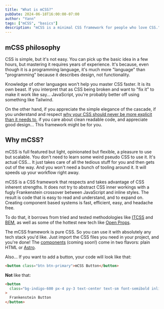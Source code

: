 ```yaml
---
title: "What is mCSS?"
pubDate: 2024-06-18T16:00:00-07:00
author: "Yann"
tags: ["mCSS", "basics"]
description: "mCSS is a minimal CSS framework for people who love CSS."
---
```


## mCSS philosophy

CSS is simple, but it's not easy. You can pick up the basic idea in a few hours, but mastering it requires years of experience. It's because, even though it is a programming language, it's much more "language" than "programming" because it describes design, not functionality.

Knowledge of other languages won't help you master CSS faster. It is its own beast. If you interpret that as CSS being broken and want to "fix it" to make it work like say… JavaScript, you're probably better off using something like Tailwind.

On the other hand, if you appreciate the simple elegance of the cascade, if you understand and respect [why your CSS should never be more explicit than it needs to][1], if you care about clean readable code, and appreciate good design… This framework might be for you.

## Why mCSS?

mCSS is full featured but light, opinionated but flexible, a pleasure to use but scalable. You don't need to learn some weird pseudo CSS to use it. It's actual CSS… It just takes care of all the tedious stuff for you and then gets out of the way. And you won't need a bunch of tooling around it. It will speeds up your workflow right away.

mCSS is a CSS framework that respects and takes advantage of CSS inherent strengths. It does not try to abstract CSS inner workings with a fugly Frankenstein crossover between JavaScript and inline styles. The result is code that is easy to read and understand, and to expand on. Creating component based systems is fast, efficient, easy, and headache free.

To do that, it borrows from tried and tested methodologies like [ITCSS](/blog/what-is-itcss) and [BEM](/blog/what-is-bem), as well as some of the hottest new tech like [Open Props](https://open-props.style).

The mCSS framework is pure CSS. So you can use it with absolutely any tech stack you'd like. Just import the CSS files you need in your project, and you're done! The [components][2] (coming soon!) come in two flavors: plain HTML or [Astro][3].

Also… If you want to add a button, your code will look like that:

```html
<button class="btn btn-primary">mCSS Button</button>
```

**Not** like that:

```html
<button
  class="bg-indigo-600 px-4 py-3 text-center text-sm font-semibold inline-block text-white cursor-pointer uppercase transition duration-200 ease-in-out rounded-md hover:bg-indigo-700 focus-visible:outline-none focus-visible:ring-2 focus-visible:ring-indigo-600 focus-visible:ring-offset-2 active:scale-95"
>
  Frankenstein Button
</button>
```

[1]: https://css-tricks.com/why-is-css-frustrating/
[2]: /components/start
[3]: https://astro.build
